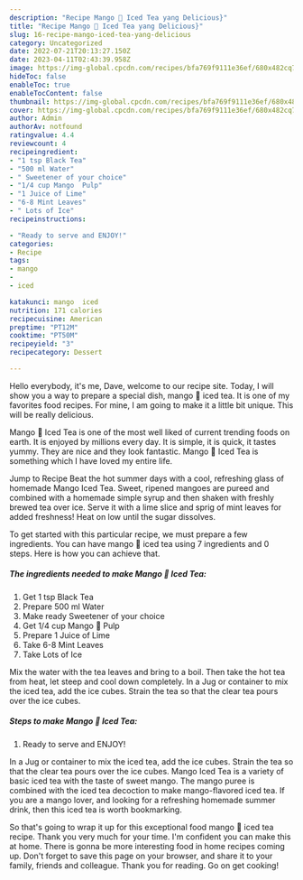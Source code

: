 ```yaml
---
description: "Recipe Mango 🥭 Iced Tea yang Delicious}"
title: "Recipe Mango 🥭 Iced Tea yang Delicious}"
slug: 16-recipe-mango-iced-tea-yang-delicious
category: Uncategorized
date: 2022-07-21T20:13:27.150Z
date: 2023-04-11T02:43:39.958Z
image: https://img-global.cpcdn.com/recipes/bfa769f9111e36ef/680x482cq70/mango-iced-tea-recipe-main-photo.jpg
hideToc: false
enableToc: true
enableTocContent: false
thumbnail: https://img-global.cpcdn.com/recipes/bfa769f9111e36ef/680x482cq70/mango-iced-tea-recipe-main-photo.jpg
cover: https://img-global.cpcdn.com/recipes/bfa769f9111e36ef/680x482cq70/mango-iced-tea-recipe-main-photo.jpg
author: Admin
authorAv: notfound
ratingvalue: 4.4
reviewcount: 4
recipeingredient:
- "1 tsp Black Tea"
- "500 ml Water"
- " Sweetener of your choice"
- "1/4 cup Mango  Pulp"
- "1 Juice of Lime"
- "6-8 Mint Leaves"
- " Lots of Ice"
recipeinstructions:

- "Ready to serve and ENJOY!"
categories:
- Recipe
tags:
- mango
- 
- iced

katakunci: mango  iced 
nutrition: 171 calories
recipecuisine: American
preptime: "PT12M"
cooktime: "PT50M"
recipeyield: "3"
recipecategory: Dessert

---
```



Hello everybody, it's me, Dave, welcome to our recipe site. Today, I will show you a way to prepare a special dish, mango 🥭 iced tea. It is one of my favorites food recipes. For mine, I am going to make it a little bit unique. This will be really delicious.

Mango 🥭 Iced Tea is one of the most well liked of current trending foods on earth. It is enjoyed by millions every day. It is simple, it is quick, it tastes yummy. They are nice and they look fantastic. Mango 🥭 Iced Tea is something which I have loved my entire life.

Jump to Recipe Beat the hot summer days with a cool, refreshing glass of homemade Mango Iced Tea. Sweet, ripened mangoes are pureed and combined with a homemade simple syrup and then shaken with freshly brewed tea over ice. Serve it with a lime slice and sprig of mint leaves for added freshness! Heat on low until the sugar dissolves.


To get started with this particular recipe, we must prepare a few ingredients. You can have mango 🥭 iced tea using 7 ingredients and 0 steps. Here is how you can achieve that.

<!--inarticleads1-->

##### The ingredients needed to make Mango 🥭 Iced Tea:

1. Get 1 tsp Black Tea
1. Prepare 500 ml Water
1. Make ready  Sweetener of your choice
1. Get 1/4 cup Mango 🥭 Pulp
1. Prepare 1 Juice of Lime
1. Take 6-8 Mint Leaves
1. Take  Lots of Ice


Mix the water with the tea leaves and bring to a boil. Then take the hot tea from heat, let steep and cool down completely. In a Jug or container to mix the iced tea, add the ice cubes. Strain the tea so that the clear tea pours over the ice cubes. 

<!--inarticleads2-->

##### Steps to make Mango 🥭 Iced Tea:


1. Ready to serve and ENJOY!

In a Jug or container to mix the iced tea, add the ice cubes. Strain the tea so that the clear tea pours over the ice cubes. Mango Iced Tea is a variety of basic iced tea with the taste of sweet mango. The mango puree is combined with the iced tea decoction to make mango-flavored iced tea. If you are a mango lover, and looking for a refreshing homemade summer drink, then this iced tea is worth bookmarking. 

So that's going to wrap it up for this exceptional food mango 🥭 iced tea recipe. Thank you very much for your time. I'm confident you can make this at home. There is gonna be more interesting food in home recipes coming up. Don't forget to save this page on your browser, and share it to your family, friends and colleague. Thank you for reading. Go on get cooking!
